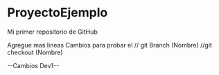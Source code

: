 # ProyectoEjemplo
Mi primer repositorio de GitHub

Agregue mas lineas
Cambios para probar el 
// git Branch (Nombre)
//git checkout (Nombre)

--Cambios Dev1--